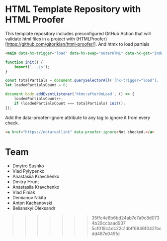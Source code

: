 # HTML Template Repository with HTML Proofer

This template repository includes preconfigured GitHub Action that will validate html files in a project with (HTMLProofer)[https://github.com/gjtorikian/html-proofer/].
And htmx to load partials

```html
<main data-hx-trigger="load" data-hx-swap="outerHTML" data-hx-get="index.main.partial.html"></main>
```


```js
function init() {
    import('...js');
}

const totalPartials = document.querySelectorAll('[hx-trigger="load"], [data-hx-trigger="load"]').length;
let loadedPartialsCount = 0;

document.body.addEventListener('htmx:afterOnLoad', () => {
    loadedPartialsCount++;
    if (loadedPartialsCount === totalPartials) init();
});
```

Add the data-proofer-ignore attribute to any tag to ignore it from every check.

```html
<a href="https://notareallink" data-proofer-ignore>Not checked.</a>
```
# Team

- Dmytro Sushko
- Vlad Pylypenko
- Anastasiia Kravchenko
- Dmitry Hrunt
- Anastasiia Kravchenko
- Vlad Finiak
- Demianov Nikita
- Anton Kachanovski
- Belianskyi Oleksandr
>>>>>>> 35ffc4e8b6bd24ab7e7a9c8d0734b29ccbaad937
>>>>>>> 5cf019c4dc22c1dbff6946f0421bcdd467e045fd
